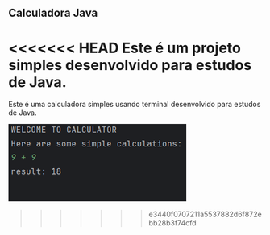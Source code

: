 ## Calculadora Java

<<<<<<< HEAD
Este é um projeto simples desenvolvido para estudos de Java.
=======
Este é uma calculadora simples usando terminal desenvolvido para estudos de Java. 

![Calculadora](imagem/Captura%20de%20tela%202024-06-04%20214808.png)
>>>>>>> e3440f0707211a5537882d6f872ebb28b3f74cfd
